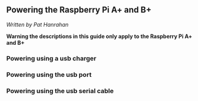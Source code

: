 ## Powering the Raspberry Pi A+ and B+

*Written by Pat Hanrahan*

**Warning the descriptions in this guide only apply to the Raspberry Pi A+ and B+**

### Powering using a usb charger


### Powering using the usb port


### Powering using the usb serial cable


